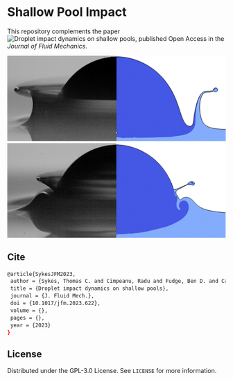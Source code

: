 # Shallow Pool Impact

This repository complements the paper ![Droplet impact dynamics on shallow pools](https://doi.org/10.1017/jfm.2023.622), published Open Access in the *Journal of Fluid Mechanics*.

![graphical-abstract](./static/graphicalAbstract.jpg)


## Cite

```bash
@article{SykesJFM2023,
 author = {Sykes, Thomas C. and Cimpeanu, Radu and Fudge, Ben D. and Castrej{\'o}n-Pita, J. Rafael and Castrej{\'o}n-Pita, Alfonso A.},
 title = {Droplet impact dynamics on shallow pools},
 journal = {J. Fluid Mech.},
 doi = {10.1017/jfm.2023.622},
 volume = {},
 pages = {},
 year = {2023}
}
```


## License

Distributed under the GPL-3.0 License. See `LICENSE` for more information.



